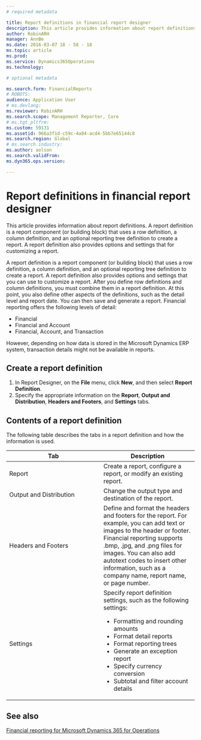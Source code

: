 ```yaml
---
# required metadata

title: Report definitions in financial report designer
description: This article provides information about report definitions. A report definition is a report component (or building block) that uses a row definition, a column definition, and an optional reporting tree definition to create a report. A report definition also provides options and settings that for customizing a report. 
author: RobinARH
manager: AnnBe
ms.date: 2016-03-07 18 - 58 - 18
ms.topic: article
ms.prod: 
ms.service: Dynamics365Operations
ms.technology: 

# optional metadata

ms.search.form: FinancialReports
# ROBOTS: 
audience: Application User
# ms.devlang: 
ms.reviewer: RobinARH
ms.search.scope: Management Reporter, Core
# ms.tgt_pltfrm: 
ms.custom: 59131
ms.assetid: 966a3f1d-c59c-4a84-acd4-5bb7e65144c8
ms.search.region: Global
# ms.search.industry: 
ms.author: aolson
ms.search.validFrom: 
ms.dyn365.ops.version: 

---
```


# Report definitions in financial report designer

This article provides information about report definitions. A report definition is a report component (or building block) that uses a row definition, a column definition, and an optional reporting tree definition to create a report. A report definition also provides options and settings that for customizing a report. 

A report definition is a report component (or building block) that uses a row definition, a column definition, and an optional reporting tree definition to create a report. A report definition also provides options and settings that you can use to customize a report. After you define row definitions and column definitions, you must combine them in a report definition. At this point, you also define other aspects of the definitions, such as the detail level and report date. You can then save and generate a report. Financial reporting offers the following levels of detail:

-   Financial
-   Financial and Account
-   Financial, Account, and Transaction

However, depending on how data is stored in the Microsoft Dynamics ERP system, transaction details might not be available in reports.

## Create a report definition
1.  In Report Designer, on the **File** menu, click **New**, and then select **Report Definition**.
2.  Specify the appropriate information on the **Report**, **Output and Distribution**, **Headers and Footers**, and **Settings** tabs.

## Contents of a report definition
The following table describes the tabs in a report definition and how the information is used.

<table>
<colgroup>
<col width="50%" />
<col width="50%" />
</colgroup>
<thead>
<tr class="header">
<th>Tab</th>
<th>Description</th>
</tr>
</thead>
<tbody>
<tr class="odd">
<td>Report</td>
<td>Create a report, configure a report, or modify an existing report.</td>
</tr>
<tr class="even">
<td>Output and Distribution</td>
<td>Change the output type and destination of the report.</td>
</tr>
<tr class="odd">
<td>Headers and Footers</td>
<td>Define and format the headers and footers for the report. For example, you can add text or images to the header or footer. Financial reporting supports .bmp, .jpg, and .png files for images. You can also add autotext codes to insert other information, such as a company name, report name, or page number.</td>
</tr>
<tr class="even">
<td>Settings</td>
<td>Specify report definition settings, such as the following settings:
<ul>
<li>Formatting and rounding amounts</li>
<li>Format detail reports</li>
<li>Format reporting trees</li>
<li>Generate an exception report</li>
<li>Specify currency conversion</li>
<li>Subtotal and filter account details</li>
</ul></td>
</tr>
</tbody>
</table>



See also
--------

[Financial reporting for Microsoft Dynamics 365 for Operations](financial-reporting-intro.md)

